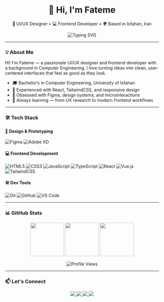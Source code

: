 <h1 align="center">👋 Hi, I'm Fateme</h1>

<p align="center">
  🎨 UI/UX Designer • 💻 Frontend Developer • 🌍 Based in Isfahan, Iran
</p>

<p align="center">
  <img src="https://readme-typing-svg.demolab.com?font=Fira+Code&duration=2500&pause=1000&center=true&vCenter=true&width=435&lines=Designing+beautiful+interfaces;Crafting+clean+React+code;Loving+Figma+%26+Tailwind" alt="Typing SVG" />
</p>

---

### 💡 About Me

Hi! I'm Fateme — a passionate UI/UX designer and frontend developer with a background in Computer Engineering. I love turning ideas into clean, user-centered interfaces that feel as good as they look.

- 🎓 Bachelor’s in Computer Engineering, University of Isfahan  
- 💼 Experienced with React, TailwindCSS, and responsive design  
- 🎨 Obsessed with Figma, design systems, and microinteractions  
- 🧠 Always learning — from UX research to modern frontend workflows  

---

### 🛠️ Tech Stack

#### 🎨 Design & Prototyping  
![Figma](https://img.shields.io/badge/Figma-F24E1E?style=for-the-badge&logo=figma&logoColor=white)
![Adobe XD](https://img.shields.io/badge/AdobeXD-FF61F6?style=for-the-badge&logo=adobexd&logoColor=white)

#### 💻 Frontend Development  
![HTML5](https://img.shields.io/badge/HTML5-E34F26?style=for-the-badge&logo=html5&logoColor=white)
![CSS3](https://img.shields.io/badge/CSS3-1572B6?style=for-the-badge&logo=css3&logoColor=white)
![JavaScript](https://img.shields.io/badge/JavaScript-F7DF1E?style=for-the-badge&logo=javascript&logoColor=black)
![TypeScript](https://img.shields.io/badge/TypeScript-2F74C0?style=for-the-badge&logo=typescript&logoColor=white)
![React](https://img.shields.io/badge/React-20232A?style=for-the-badge&logo=react&logoColor=61DAFB)
![Vue.js](https://img.shields.io/badge/Vue.js-41B883?style=for-the-badge&logo=vue.js&logoColor=white)
![TailwindCSS](https://img.shields.io/badge/TailwindCSS-06B6D4?style=for-the-badge&logo=tailwind-css&logoColor=white)

#### 🛠️ Dev Tools  
![Git](https://img.shields.io/badge/Git-F05032?style=for-the-badge&logo=git&logoColor=white)
![GitHub](https://img.shields.io/badge/GitHub-181717?style=for-the-badge&logo=github&logoColor=white)
![VS Code](https://img.shields.io/badge/VSCode-007ACC?style=for-the-badge&logo=visual-studio-code&logoColor=white)

---

### 📊 GitHub Stats

<p align="center">
  <img src="https://github-readme-stats.vercel.app/api?username=Fateme-Aghababaei&show_icons=true&theme=dark&hide_title=false&count_private=true&hide=stars" height="110" />
  <img src="https://github-readme-stats.vercel.app/api/top-langs/?username=Fateme-Aghababaei&layout=compact&theme=dark&hide_title=false" height="110" />
  <img src="https://streak-stats.demolab.com?user=Fateme-Aghababaei&theme=dark" height="110" />
</p>

<p align="center">
  <img src="https://komarev.com/ghpvc/?username=Fateme-Aghababaei&label=Profile+views&color=blue&style=flat" alt="Profile Views" />
</p>

<!--
### 🌟 Featured Projects

Coming soon...
-->

---

### 📫 Let's Connect

<p align="center">
  <a href="https://www.linkedin.com/in/fateme-aghababaei2002/" target="_blank">
    <img src="https://img.shields.io/badge/-LinkedIn-0077B5?style=for-the-badge&logo=linkedin&logoColor=white" />
  </a>
  <a href="mailto:faghababaei81@gmail.com">
    <img src="https://img.shields.io/badge/-Email-D14836?style=for-the-badge&logo=gmail&logoColor=white" />
  </a>
  <a href="https://t.me/ftm_a_q" target="_blank">
    <img src="https://img.shields.io/badge/-Telegram-2CA5E0?style=for-the-badge&logo=telegram&logoColor=white" />
  </a>
  <a href="https://fateme-aghababaei.framer.website/" target="_blank">
    <img src="https://img.shields.io/badge/-Portfolio-000000?style=for-the-badge&logo=internet-explorer&logoColor=white" />
  </a>
</p>
